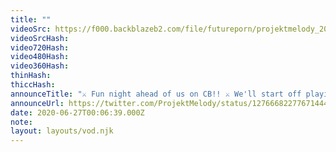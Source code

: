 ```yaml
---
title: ""
videoSrc: https://f000.backblazeb2.com/file/futureporn/projektmelody_2020-06-27_00-07-12.mkv
videoSrcHash: 
video720Hash: 
video480Hash: 
video360Hash: 
thinHash: 
thiccHash: 
announceTitle: "⚔️ Fun night ahead of us on CB!! ⚔️ We'll start off playing Sengoku Rance, then switch it up to JOE fapping in the mirrored room!!!"
announceUrl: https://twitter.com/ProjektMelody/status/1276668227767144452
date: 2020-06-27T00:06:39.000Z
note: 
layout: layouts/vod.njk
---
```

